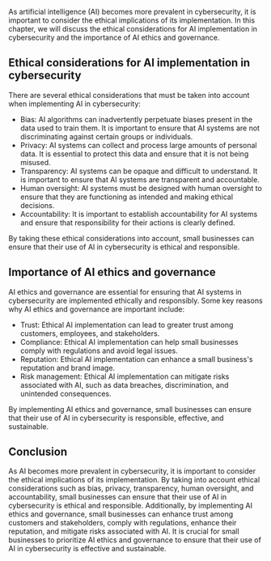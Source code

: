 
As artificial intelligence (AI) becomes more prevalent in cybersecurity, it is important to consider the ethical implications of its implementation. In this chapter, we will discuss the ethical considerations for AI implementation in cybersecurity and the importance of AI ethics and governance.

Ethical considerations for AI implementation in cybersecurity
-------------------------------------------------------------

There are several ethical considerations that must be taken into account when implementing AI in cybersecurity:

* Bias: AI algorithms can inadvertently perpetuate biases present in the data used to train them. It is important to ensure that AI systems are not discriminating against certain groups or individuals.
* Privacy: AI systems can collect and process large amounts of personal data. It is essential to protect this data and ensure that it is not being misused.
* Transparency: AI systems can be opaque and difficult to understand. It is important to ensure that AI systems are transparent and accountable.
* Human oversight: AI systems must be designed with human oversight to ensure that they are functioning as intended and making ethical decisions.
* Accountability: It is important to establish accountability for AI systems and ensure that responsibility for their actions is clearly defined.

By taking these ethical considerations into account, small businesses can ensure that their use of AI in cybersecurity is ethical and responsible.

Importance of AI ethics and governance
--------------------------------------

AI ethics and governance are essential for ensuring that AI systems in cybersecurity are implemented ethically and responsibly. Some key reasons why AI ethics and governance are important include:

* Trust: Ethical AI implementation can lead to greater trust among customers, employees, and stakeholders.
* Compliance: Ethical AI implementation can help small businesses comply with regulations and avoid legal issues.
* Reputation: Ethical AI implementation can enhance a small business's reputation and brand image.
* Risk management: Ethical AI implementation can mitigate risks associated with AI, such as data breaches, discrimination, and unintended consequences.

By implementing AI ethics and governance, small businesses can ensure that their use of AI in cybersecurity is responsible, effective, and sustainable.

Conclusion
----------

As AI becomes more prevalent in cybersecurity, it is important to consider the ethical implications of its implementation. By taking into account ethical considerations such as bias, privacy, transparency, human oversight, and accountability, small businesses can ensure that their use of AI in cybersecurity is ethical and responsible. Additionally, by implementing AI ethics and governance, small businesses can enhance trust among customers and stakeholders, comply with regulations, enhance their reputation, and mitigate risks associated with AI. It is crucial for small businesses to prioritize AI ethics and governance to ensure that their use of AI in cybersecurity is effective and sustainable.
